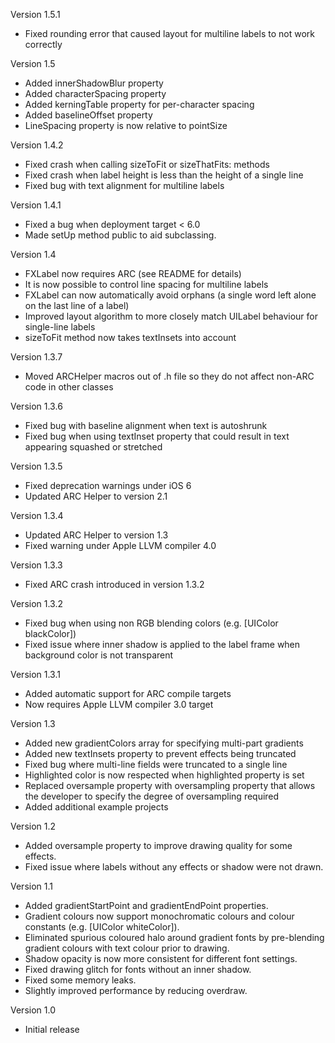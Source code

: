 Version 1.5.1

- Fixed rounding error that caused layout for multiline labels to not work correctly

Version 1.5

- Added innerShadowBlur property
- Added characterSpacing property
- Added kerningTable property for per-character spacing
- Added baselineOffset property
- LineSpacing property is now relative to pointSize

Version 1.4.2

- Fixed crash when calling sizeToFit or sizeThatFits: methods
- Fixed crash when label height is less than the height of a single line
- Fixed bug with text alignment for multiline labels

Version 1.4.1

- Fixed a bug when deployment target < 6.0
- Made setUp method public to aid subclassing.

Version 1.4

- FXLabel now requires ARC (see README for details)
- It is now possible to control line spacing for multiline labels
- FXLabel can now automatically avoid orphans (a single word left alone on the last line of a label)
- Improved layout algorithm to more closely match UILabel behaviour for single-line labels
- sizeToFit method now takes textInsets into account

Version 1.3.7

- Moved ARCHelper macros out of .h file so they do not affect non-ARC code in other classes

Version 1.3.6

- Fixed bug with baseline alignment when text is autoshrunk
- Fixed bug when using textInset property that could result in text appearing squashed or stretched

Version 1.3.5

- Fixed deprecation warnings under iOS 6
- Updated ARC Helper to version 2.1

Version 1.3.4

- Updated ARC Helper to version 1.3
- Fixed warning under Apple LLVM compiler 4.0

Version 1.3.3

- Fixed ARC crash introduced in version 1.3.2

Version 1.3.2

- Fixed bug when using non RGB blending colors (e.g. [UIColor blackColor])
- Fixed issue where inner shadow is applied to the label frame when background color is not transparent

Version 1.3.1

- Added automatic support for ARC compile targets
- Now requires Apple LLVM compiler 3.0 target

Version 1.3

- Added new gradientColors array for specifying multi-part gradients
- Added new textInsets property to prevent effects being truncated
- Fixed bug where multi-line fields were truncated to a single line
- Highlighted color is now respected when highlighted property is set
- Replaced oversample property with oversampling property that allows the developer to specify the degree of oversampling required
- Added additional example projects

Version 1.2

- Added oversample property to improve drawing quality for some effects.
- Fixed issue where labels without any effects or shadow were not drawn.

Version 1.1

- Added gradientStartPoint and gradientEndPoint properties.
- Gradient colours now support monochromatic colours and colour constants (e.g. [UIColor whiteColor]).
- Eliminated spurious coloured halo around gradient fonts by pre-blending gradient colours with text colour prior to drawing.
- Shadow opacity is now more consistent for different font settings.
- Fixed drawing glitch for fonts without an inner shadow.
- Fixed some memory leaks.
- Slightly improved performance by reducing overdraw.

Version 1.0

- Initial release